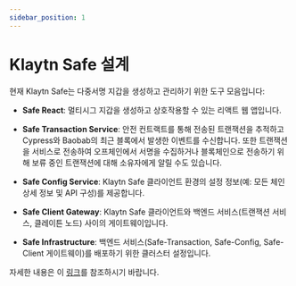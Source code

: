 ```yaml
---
sidebar_position: 1
---
```


# Klaytn Safe 설계

현재 Klaytn Safe는 다중서명 지갑을 생성하고 관리하기 위한 도구 모음입니다:

* **Safe React**: 멀티시그 지갑을 생성하고 상호작용할 수 있는 리액트 웹 앱입니다.

* **Safe Transaction Service**: 안전 컨트랙트를 통해 전송된 트랜잭션을 추적하고 Cypress와 Baobab의 최근 블록에서 발생한 이벤트를 수신합니다. 또한 트랜잭션을 서비스로 전송하여 오프체인에서 서명을 수집하거나 블록체인으로 전송하기 위해 보류 중인 트랜잭션에 대해 소유자에게 알릴 수도 있습니다.

* **Safe Config Service**: Klaytn Safe 클라이언트 환경의 설정 정보(예: 모든 체인 상세 정보 및 API 구성)를 제공합니다.

* **Safe Client Gateway**: Klaytn Safe 클라이언트와 백엔드 서비스(트랜잭션 서비스, 클레이튼 노드) 사이의 게이트웨이입니다.

* **Safe Infrastructure**: 백엔드 서비스(Safe-Transaction, Safe-Config, Safe-Client 게이트웨이)를 배포하기 위한 클러스터 설정입니다.

자세한 내용은 이 [링크](https://github.com/klaytn/klaytn-safe-react)를 참조하시기 바랍니다.